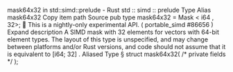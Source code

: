 mask64x32 in std::simd::prelude - Rust
std
::
simd
::
prelude
Type Alias
mask64x32
Copy item path
Source
pub type mask64x32 =
Mask
<
i64
, 32>;
🔬
This is a nightly-only experimental API. (
portable_simd
#86656
)
Expand description
A SIMD mask with 32 elements for vectors with 64-bit element types.
The layout of this type is unspecified, and may change between platforms and/or Rust versions, and code should not assume that it is equivalent to
[i64; 32]
.
Aliased Type
§
struct mask64x32(
/* private fields */
);